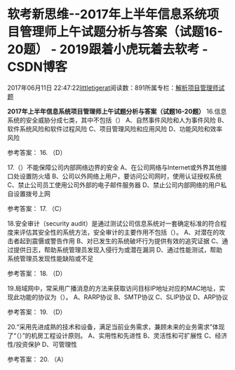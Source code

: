 
# 软考新思维--2017年上半年信息系统项目管理师上午试题分析与答案（试题16-20题） - 2019跟着小虎玩着去软考 - CSDN博客

2017年06月11日 22:47:22[littletigerat](https://me.csdn.net/littletigerat)阅读数：891所属专栏：[解析项目管理师试题](https://blog.csdn.net/column/details/15005.html)



**2017年上半年信息系统项目管理师上午试题分析与答案（试题16-20题）**
16.信息系统的安全威胁分成七类，其中不包括（）
A、自然事件风险和人为事件风险
B、软件系统风险和软件过程风险
C、项目管理风险和应用风险
D、功能风险和效率风险

参考答案： 16. （D）

17.（）不能保障公司内部网络边界的安全
A、在公司网络与Internet或外界其他接口处设置防火墙
B、公司以外网络上用户，要访问公司网时，使用认证授权系统
C、禁止公司员工使用公司外部的电子邮件服务器
D、禁止公司内部网络的用户私自设置拨号上网

参考答案： 17. （C）

18.安全审计（security audit）是通过测试公司信息系统对一套确定标准的符合程度来评估其安全性的系统方法，安全审计的主要作用不包括（）。
A、对潜在的攻击者起到震慑或警告作用
B、对已发生的系统破坏行为提供有效的追究证据
C、通过提供日志，帮助系统管理员发现入侵行为或潜在漏洞
D、通过性能测试，帮助系统管理员发现性能缺陷或不足

参考答案： 18. （D）

19.局域网中，常采用广播消息的方法来获取访问目标IP地址对应的MAC地址，实现此功能的协议为（）。
A、RARP协议
B、SMTP协议
C、SLIP协议
D、ARP协议

参考答案： 19. （D）

20.“采用先进成熟的技术和设备，满足当前业务需求，兼顾未来的业务需求”体现了“（）”的机房工程设计原则。
A、实用性和先进性
B、灵活性和可扩展性
C、经济性/投资保护
D、可管理性

参考答案： 20. （A）

